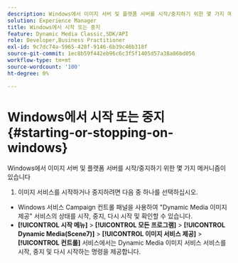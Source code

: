 ```yaml
---
description: Windows에서 이미지 서버 및 플랫폼 서버를 시작/중지하기 위한 몇 가지 메커니즘이 있습니다
solution: Experience Manager
title: Windows에서 시작 또는 중지
feature: Dynamic Media Classic,SDK/API
role: Developer,Business Practitioner
exl-id: 9c7dc74a-5965-428f-9146-6b39c46b318f
source-git-commit: 1ec8b59f442eb96c6c3f5f1405d57a38a86bd056
workflow-type: tm+mt
source-wordcount: '100'
ht-degree: 0%

---
```


# Windows에서 시작 또는 중지{#starting-or-stopping-on-windows}

Windows에서 이미지 서버 및 플랫폼 서버를 시작/중지하기 위한 몇 가지 메커니즘이 있습니다

1. 이미지 서비스를 시작하거나 중지하려면 다음 중 하나를 선택하십시오.

* Windows 서비스 Campaign 컨트롤 패널을 사용하여 &quot;Dynamic Media 이미지 제공&quot; 서비스의 상태를 시작, 중지, 다시 시작 및 확인할 수 있습니다.
* **[!UICONTROL 시작 메뉴]** >  **[!UICONTROL 모든 프로그램]** >  **[!UICONTROL Dynamic Media(Scene7)]** >  **[!UICONTROL 이미지 서비스 제공]** >  **[!UICONTROL 컨트롤]** 서비스에서는 Dynamic Media 이미지 서비스 서비스를 시작, 중지 및 다시 시작하는 명령을 제공합니다.
